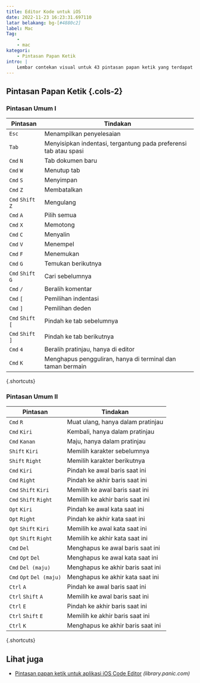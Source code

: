 ```yaml
---
title: Editor Kode untuk iOS
date: 2022-11-23 16:23:31.697110
latar belakang: bg-[#4880c2]
label: Mac
Tag:
    -
    - mac
kategori:
    - Pintasan Papan Ketik
intro: |
    Lembar contekan visual untuk 43 pintasan papan ketik yang terdapat dalam aplikasi Code Editor untuk iOS. Aplikasi ini hanya untuk MacOS.
---
```




Pintasan Papan Ketik {.cols-2}
------------------



### Pintasan Umum I

Pintasan | Tindakan
---|---
`Esc` | Menampilkan penyelesaian
`Tab` | Menyisipkan indentasi, tergantung pada preferensi tab atau spasi
`Cmd` `N` | Tab dokumen baru
`Cmd` `W` | Menutup tab
`Cmd` `S` | Menyimpan
`Cmd` `Z` | Membatalkan
`Cmd` `Shift` `Z` | Mengulang
`Cmd` `A` | Pilih semua
`Cmd` `X` | Memotong
`Cmd` `C` | Menyalin
`Cmd` `V` | Menempel
`Cmd` `F` | Menemukan
`Cmd` `G` | Temukan berikutnya
`Cmd` `Shift` `G` | Cari sebelumnya
`Cmd` `/` | Beralih komentar
`Cmd` `[` | Pemilihan indentasi
`Cmd` `]` | Pemilihan deden
`Cmd` `Shift` `[` | Pindah ke tab sebelumnya
`Cmd` `Shift` `]` | Pindah ke tab berikutnya
`Cmd` `4` | Beralih pratinjau, hanya di editor
`Cmd` `K` | Menghapus pengguliran, hanya di terminal dan taman bermain
{.shortcuts}


### Pintasan Umum II

Pintasan | Tindakan
---|---
`Cmd` `R` | Muat ulang, hanya dalam pratinjau
`Cmd` `Kiri` | Kembali, hanya dalam pratinjau
`Cmd` `Kanan` | Maju, hanya dalam pratinjau
`Shift` `Kiri` | Memilih karakter sebelumnya
`Shift` `Right` | Memilih karakter berikutnya
`Cmd` `Kiri` | Pindah ke awal baris saat ini
`Cmd` `Right` | Pindah ke akhir baris saat ini
`Cmd` `Shift` `Kiri` | Memilih ke awal baris saat ini
`Cmd` `Shift` `Right` | Memilih ke akhir baris saat ini
`Opt` `Kiri` | Pindah ke awal kata saat ini
`Opt` `Right` | Pindah ke akhir kata saat ini
`Opt` `Shift` `Kiri` | Memilih ke awal kata saat ini
`Opt` `Shift` `Right` | Memilih ke akhir kata saat ini
`Cmd` `Del` | Menghapus ke awal baris saat ini
`Cmd` `Opt` `Del` | Menghapus ke awal kata saat ini
`Cmd` `Del (maju)` | Menghapus ke akhir baris saat ini
`Cmd` `Opt` `Del (maju)` | Menghapus ke akhir kata saat ini
`Ctrl` `A` | Pindah ke awal baris saat ini
`Ctrl` `Shift` `A` | Memilih ke awal baris saat ini
`Ctrl` `E` | Pindah ke akhir baris saat ini
`Ctrl` `Shift` `E` | Memilih ke akhir baris saat ini
`Ctrl` `K` | Menghapus ke akhir baris saat ini
{.shortcuts}




Lihat juga
--------
- [Pintasan papan ketik untuk aplikasi iOS Code Editor](https://library.panic.com/code-editor/shortcut-keys/) _(library.panic.com)_

